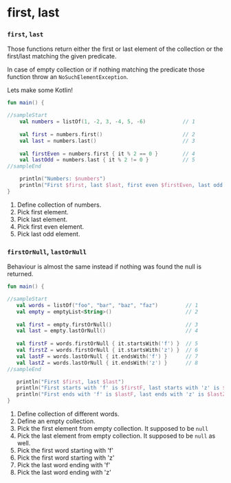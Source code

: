 # first, last

### `first`, `last`

Those functions return either the first or last element of the collection or the first/last matching the given predicate.

In case of empty collection or if nothing matching the predicate those function throw an `NoSuchElementException`.

Lets make some Kotlin!

<div class="language-kotlin" theme="idea" data-min-compiler-version="1.3">

```kotlin
fun main() {

//sampleStart
    val numbers = listOf(1, -2, 3, -4, 5, -6)            // 1
    
    val first = numbers.first()                          // 2
    val last = numbers.last()                            // 3
    
    val firstEven = numbers.first { it % 2 == 0 }        // 4
    val lastOdd = numbers.last { it % 2 != 0 }           // 5
//sampleEnd

    println("Numbers: $numbers")
    println("First $first, last $last, first even $firstEven, last odd $lastOdd")
}
```

</div>

1. Define collection of numbers.
2. Pick first element.
3. Pick last element.
4. Pick first even element.
5. Pick last odd element.


### `firstOrNull`, `lastOrNull`

Behaviour is almost the same instead if nothing was found the null is returned.

<div class="language-kotlin" theme="idea" data-min-compiler-version="1.3">

```kotlin
fun main() {

//sampleStart
   val words = listOf("foo", "bar", "baz", "faz")         // 1
   val empty = emptyList<String>()                        // 2
   
   val first = empty.firstOrNull()                        // 3
   val last = empty.lastOrNull()                          // 4
   
   val firstF = words.firstOrNull { it.startsWith('f') }  // 5
   val firstZ = words.firstOrNull { it.startsWith('z') }  // 6
   val lastF = words.lastOrNull { it.endsWith('f') }      // 7
   val lastZ = words.lastOrNull { it.endsWith('z') }      // 8
//sampleEnd

   println("First $first, last $last")
   println("First starts with 'f' is $firstF, last starts with 'z' is $firstZ")
   println("First ends with 'f' is $lastF, last ends with 'z' is $lastZ")
}
```

</div>

1. Define collection of different words.
2. Define an empty collection.
3. Pick the first element from empty collection. It supposed to be `null`
4. Pick the last element from empty collection. It supposed to be `null` as well.
5. Pick the first word starting with 'f'
6. Pick the first word starting with 'z'
7. Pick the last word ending with 'f'
8. Pick the last word ending with 'z'
